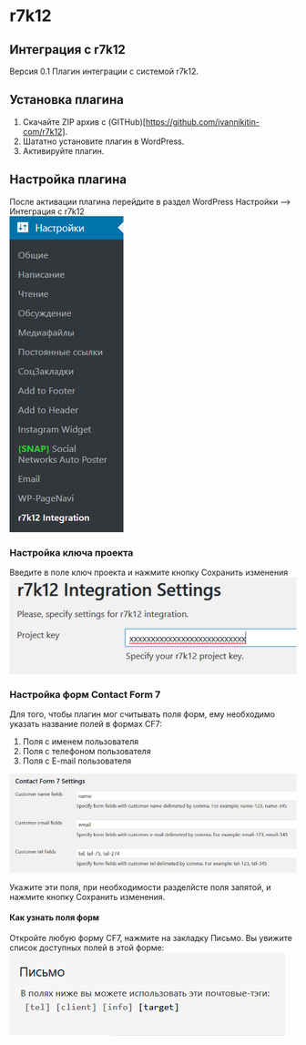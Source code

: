 # r7k12
## Интеграция с r7k12
Версия 0.1
Плагин интеграции с системой r7k12.

## Установка плагина
1. Скачайте ZIP архив с (GITHub)[https://github.com/ivannikitin-com/r7k12].
2. Шататно установите плагин в WordPress.
3. Активируйте плагин.

## Настройка плагина
После активации плагина перейдите в раздел WordPress Настройки --> Интеграция с r7k12   
![Настройки плагина](assets/img/settings-menu.png)

### Настройка ключа проекта
Введите в поле ключ проекта и нажмите кнопку Сохранить изменения
![Ключ проекта](assets/img/project-key.png)

### Настройка форм Contact Form 7
Для того, чтобы плагин мог считывать поля форм, ему необходимо указать название полей в формах CF7:   
1. Поля с именем пользователя
2. Поля с телефоном пользователя
3. Поля с E-mail пользователя

![Поля формы](assets/img/form-fields.png)

Укажите эти поля, при необходимости разделйсте поля запятой, и нажмите кнопку Сохранить изменения.

#### Как узнать поля форм
Откройте любую форму CF7, нажмите на закладку Письмо. Вы увижите список доступных полей в этой форме:   
![Поля формы](assets/img/cf7-fields.png)

